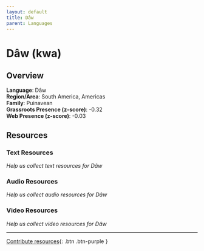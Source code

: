 ```yaml
---
layout: default
title: Dâw
parent: Languages
---
```


# Dâw (kwa)

## Overview

**Language**: Dâw  
**Region/Area**: South America, Americas  
**Family**: Puinavean  
**Grassroots Presence (z-score)**: -0.32  
**Web Presence (z-score)**: -0.03  

## Resources

### Text Resources
*Help us collect text resources for Dâw*

### Audio Resources
*Help us collect audio resources for Dâw*

### Video Resources
*Help us collect video resources for Dâw*

---

[Contribute resources](https://forms.office.com/e/1SfLJx3u1r){: .btn .btn-purple }
